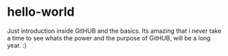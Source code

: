 # hello-world
Just introduction inside GitHUB and the basics.
Its amazing that i never take a time to see whats the power and the purpose of GitHUB, will be a long year. :)
